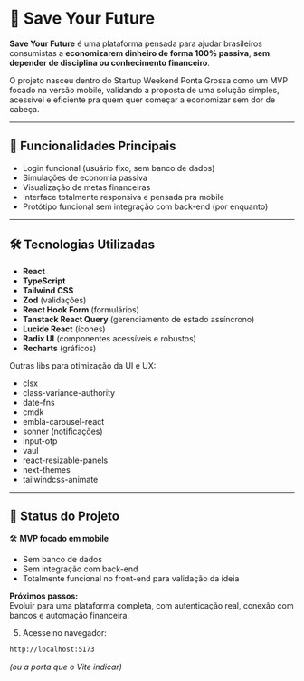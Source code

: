 # 🚀 Save Your Future


**Save Your Future** é uma plataforma pensada para ajudar brasileiros consumistas a **economizarem dinheiro de forma 100% passiva**, **sem depender de disciplina ou conhecimento financeiro**.

O projeto nasceu dentro do Startup Weekend Ponta Grossa como um MVP focado na versão mobile, validando a proposta de uma solução simples, acessível e eficiente pra quem quer começar a economizar sem dor de cabeça.

---

## 📲 Funcionalidades Principais

- Login funcional (usuário fixo, sem banco de dados)  
- Simulações de economia passiva  
- Visualização de metas financeiras  
- Interface totalmente responsiva e pensada pra mobile  
- Protótipo funcional sem integração com back-end (por enquanto)  

---

## 🛠️ Tecnologias Utilizadas

- **React**  
- **TypeScript**  
- **Tailwind CSS**  
- **Zod** (validações)  
- **React Hook Form** (formulários)  
- **Tanstack React Query** (gerenciamento de estado assíncrono)  
- **Lucide React** (ícones)  
- **Radix UI** (componentes acessíveis e robustos)  
- **Recharts** (gráficos)  

Outras libs para otimização da UI e UX:
- clsx  
- class-variance-authority  
- date-fns  
- cmdk  
- embla-carousel-react  
- sonner (notificações)  
- input-otp  
- vaul  
- react-resizable-panels  
- next-themes  
- tailwindcss-animate  

---

## 🚦 Status do Projeto

🛠️ **MVP focado em mobile**  
- Sem banco de dados  
- Sem integração com back-end  
- Totalmente funcional no front-end para validação da ideia  

**Próximos passos:**  
Evoluir para uma plataforma completa, com autenticação real, conexão com bancos e automação financeira.


5. Acesse no navegador:
```bash
http://localhost:5173
```
*(ou a porta que o Vite indicar)*


